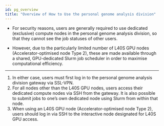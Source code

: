 ```yaml
---
id: pg_overview
title: "Overview of How to Use the personal genome analysis division"
---
```


- For security reasons, users are generally required to use dedicated (exclusive) compute nodes in the personal genome analysis division, so that they cannot see the job statuses of other users.

- However, due to the particularly limited number of L40S GPU nodes (Accelerator-optimised node Type 2), these are made available through a shared, GPU-dedicated Slurm job scheduler in order to maximise computational efficiency.

---

1. In either case, users must first log in to the personal genome analysis division gateway via SSL-VPN.  
2. For all nodes other than the L40S GPU nodes, users access their dedicated compute nodes via SSH from the gateway. It is also possible to submit jobs to one’s own dedicated node using Slurm from within that node.  
3. When using an L40S GPU node (Accelerator-optimised node Type 2), users should log in via SSH to the interactive node designated for L40S GPU access.

